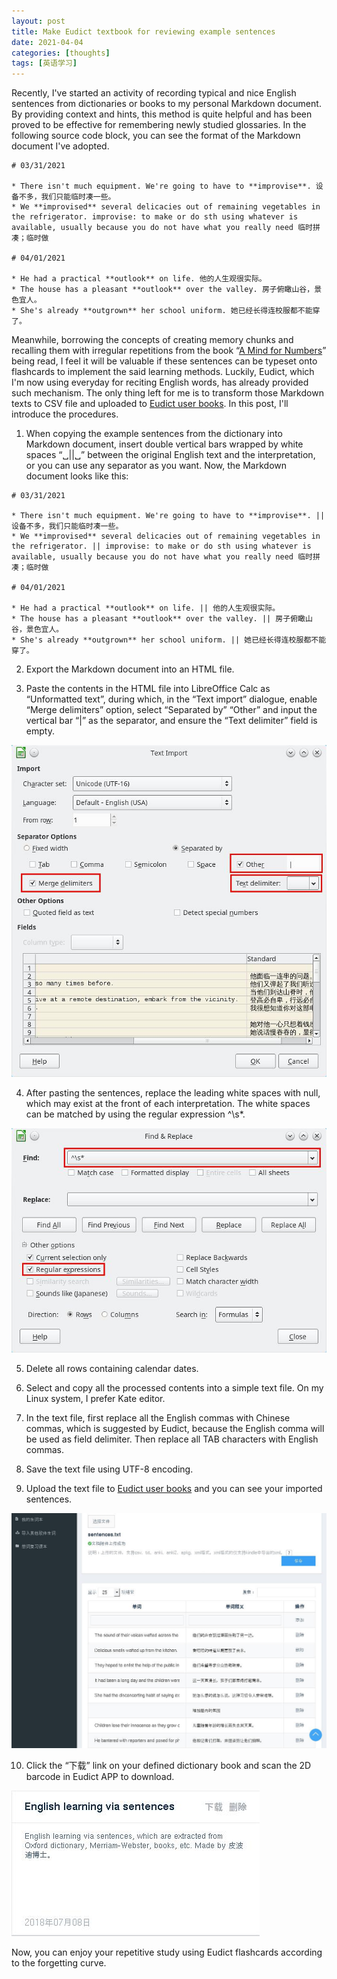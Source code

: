 ```yaml
---
layout: post
title: Make Eudict textbook for reviewing example sentences
date: 2021-04-04
categories: [thoughts]
tags: [英语学习]
---
```


Recently, I've started an activity of recording typical and nice English sentences from dictionaries or books to my personal Markdown document. By providing context and hints, this method is quite helpful and has been proved to be effective for remembering newly studied glossaries. In the following source code block, you can see the format of the Markdown document I've adopted.

```
# 03/31/2021

* There isn't much equipment. We're going to have to **improvise**. 设备不多，我们只能临时凑一些。
* We **improvised** several delicacies out of remaining vegetables in the refrigerator. improvise: to make or do sth using whatever is available, usually because you do not have what you really need 临时拼凑；临时做

# 04/01/2021

* He had a practical **outlook** on life. 他的人生观很实际。
* The house has a pleasant **outlook** over the valley. 房子俯瞰山谷，景色宜人。
* She's already **outgrown** her school uniform. 她已经长得连校服都不能穿了。
```

Meanwhile, borrowing the concepts of creating memory chunks and recalling them with irregular repetitions from the book “[A Mind for Numbers](https://book.douban.com/subject/25913349/)” being read, I feel it will be valuable if these sentences can be typeset onto flashcards to implement the said learning methods. Luckily, Eudict, which I'm now using everyday for reciting English words, has already provided such mechanism. The only thing left for me is to transform those Markdown texts to CSV file and uploaded to [Eudict user books](http://my.eudic.net/recite/userbooks). In this post, I'll introduce the procedures.

1. When copying the example sentences from the dictionary into Markdown document, insert double vertical bars wrapped by white spaces “␣||␣” between the original English text and the interpretation, or you can use any separator as you want. Now, the Markdown document looks like this:

```
# 03/31/2021

* There isn't much equipment. We're going to have to **improvise**. || 设备不多，我们只能临时凑一些。
* We **improvised** several delicacies out of remaining vegetables in the refrigerator. || improvise: to make or do sth using whatever is available, usually because you do not have what you really need 临时拼凑；临时做

# 04/01/2021

* He had a practical **outlook** on life. || 他的人生观很实际。
* The house has a pleasant **outlook** over the valley. || 房子俯瞰山谷，景色宜人。
* She's already **outgrown** her school uniform. || 她已经长得连校服都不能穿了。
```

2. Export the Markdown document into an HTML file.

3. Paste the contents in the HTML file into LibreOffice Calc as “Unformatted text”, during which, in the “Text import” dialogue, enable “Merge delimiters” option, select “Separated by” “Other” and input the vertical bar “|” as the separator, and ensure the “Text delimiter” field is empty.

![](/figures/p80949417.jpg)

4. After pasting the sentences, replace the leading white spaces with null, which may exist at the front of each interpretation. The white spaces can be matched by using the regular expression ^\\s\*.

![](/figures/p80949418.jpg)

5. Delete all rows containing calendar dates.

6. Select and copy all the processed contents into a simple text file. On my Linux system, I prefer Kate editor.

7. In the text file, first replace all the English commas with Chinese commas, which is suggested by Eudict, because the English comma will be used as field delimiter. Then replace all TAB characters with English commas.

8. Save the text file using UTF-8 encoding.

9. Upload the text file to [Eudict user books](http://my.eudic.net/recite/userbooks) and you can see your imported sentences.

![](/figures/p80949419.jpg)

10. Click the “下载” link on your defined dictionary book and scan the 2D barcode in Eudict APP to download.

![](/figures/p80949423.jpg)

Now, you can enjoy your repetitive study using Eudict flashcards according to the forgetting curve.
